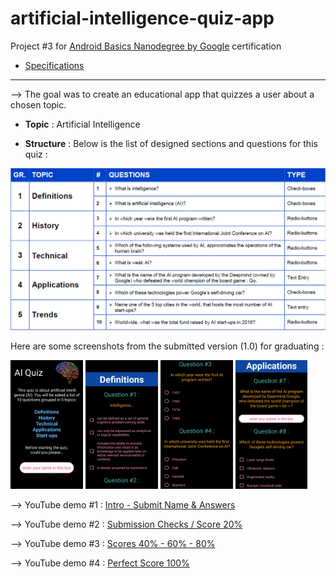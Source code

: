 # artificial-intelligence-quiz-app

Project #3 for [Android Basics Nanodegree by Google](https://www.udacity.com/course/android-basics-nanodegree-by-google--nd803)
certification

* [Specifications](documentation/udacity-abn-quiz-app-specifications.pdf)

---

--> The goal was to create an educational app that quizzes a user about a chosen topic.

* **Topic** : Artificial Intelligence

* **Structure** : Below is the list of designed sections and questions for this quiz :

![alt tag](documentation/udacity-abn-quiz-app-themes-questions.PNG?raw=true)

Here are some screenshots from the submitted version (1.0) for graduating :

<img src ="documentation/screenshots/udacity-abn-quiz-app-v1.0-ss1.png?raw=true" width="23%"></img>
<img src ="documentation/screenshots/udacity-abn-quiz-app-v1.0-ss2.png?raw=true" width="23%"></img>
<img src ="documentation/screenshots/udacity-abn-quiz-app-v1.0-ss3.png?raw=true" width="23%"></img>
<img src ="documentation/screenshots/udacity-abn-quiz-app-v1.0-ss4.png?raw=true" width="23%"></img>

--> YouTube demo #1 : [Intro - Submit Name & Answers](https://www.youtube.com/watch?v=YQh5L1Vrk2s)

--> YouTube demo #2 : [Submission Checks / Score 20% ](https://www.youtube.com/watch?v=SDCErl0CnnM)

--> YouTube demo #3 : [Scores 40% - 60% - 80%](https://www.youtube.com/watch?v=ofbphqK6W1A)

--> YouTube demo #4 : [Perfect Score 100%](https://www.youtube.com/watch?v=7jfiQyZSFs4)
